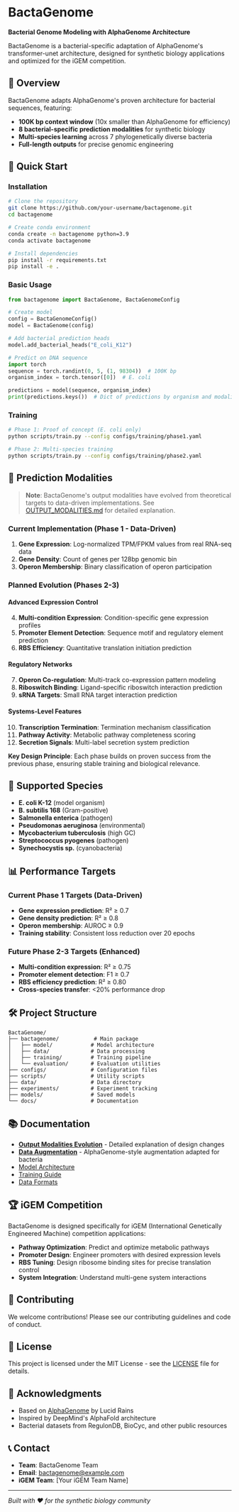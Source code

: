 # BactaGenome

**Bacterial Genome Modeling with AlphaGenome Architecture**

BactaGenome is a bacterial-specific adaptation of AlphaGenome's transformer-unet architecture, designed for synthetic biology applications and optimized for the iGEM competition.

## 🧬 Overview

BactaGenome adapts AlphaGenome's proven architecture for bacterial sequences, featuring:

- **100K bp context window** (10x smaller than AlphaGenome for efficiency)
- **8 bacterial-specific prediction modalities** for synthetic biology
- **Multi-species learning** across 7 phylogenetically diverse bacteria
- **Full-length outputs** for precise genomic engineering

## 🚀 Quick Start

### Installation

```bash
# Clone the repository
git clone https://github.com/your-username/bactagenome.git
cd bactagenome

# Create conda environment
conda create -n bactagenome python=3.9
conda activate bactagenome

# Install dependencies
pip install -r requirements.txt
pip install -e .
```

### Basic Usage

```python
from bactagenome import BactaGenome, BactaGenomeConfig

# Create model
config = BactaGenomeConfig()
model = BactaGenome(config)

# Add bacterial prediction heads
model.add_bacterial_heads("E_coli_K12")

# Predict on DNA sequence
import torch
sequence = torch.randint(0, 5, (1, 98304))  # 100K bp
organism_index = torch.tensor([0])  # E. coli

predictions = model(sequence, organism_index)
print(predictions.keys())  # Dict of predictions by organism and modality
```

### Training

```bash
# Phase 1: Proof of concept (E. coli only)
python scripts/train.py --config configs/training/phase1.yaml

# Phase 2: Multi-species training  
python scripts/train.py --config configs/training/phase2.yaml
```

## 🧪 Prediction Modalities

> **Note**: BactaGenome's output modalities have evolved from theoretical targets to data-driven implementations. See [OUTPUT_MODALITIES.md](docs/OUTPUT_MODALITIES.md) for detailed explanation.

### Current Implementation (Phase 1 - Data-Driven)
1. **Gene Expression**: Log-normalized TPM/FPKM values from real RNA-seq data
2. **Gene Density**: Count of genes per 128bp genomic bin  
3. **Operon Membership**: Binary classification of operon participation

### Planned Evolution (Phases 2-3)

#### Advanced Expression Control
4. **Multi-condition Expression**: Condition-specific gene expression profiles
5. **Promoter Element Detection**: Sequence motif and regulatory element prediction
6. **RBS Efficiency**: Quantitative translation initiation prediction

#### Regulatory Networks
7. **Operon Co-regulation**: Multi-track co-expression pattern modeling
8. **Riboswitch Binding**: Ligand-specific riboswitch interaction prediction
9. **sRNA Targets**: Small RNA target interaction prediction

#### Systems-Level Features  
10. **Transcription Termination**: Termination mechanism classification
11. **Pathway Activity**: Metabolic pathway completeness scoring
12. **Secretion Signals**: Multi-label secretion system prediction

**Key Design Principle**: Each phase builds on proven success from the previous phase, ensuring stable training and biological relevance.

## 🦠 Supported Species

- **E. coli K-12** (model organism)
- **B. subtilis 168** (Gram-positive)
- **Salmonella enterica** (pathogen)
- **Pseudomonas aeruginosa** (environmental)
- **Mycobacterium tuberculosis** (high GC)
- **Streptococcus pyogenes** (pathogen)
- **Synechocystis sp.** (cyanobacteria)

## 📊 Performance Targets

### Current Phase 1 Targets (Data-Driven)
- **Gene expression prediction**: R² ≥ 0.7
- **Gene density prediction**: R² ≥ 0.8  
- **Operon membership**: AUROC ≥ 0.9
- **Training stability**: Consistent loss reduction over 20 epochs

### Future Phase 2-3 Targets (Enhanced)
- **Multi-condition expression**: R² ≥ 0.75
- **Promoter element detection**: F1 ≥ 0.7
- **RBS efficiency prediction**: R² ≥ 0.80
- **Cross-species transfer**: <20% performance drop

## 🛠️ Project Structure

```
BactaGenome/
├── bactagenome/           # Main package
│   ├── model/            # Model architecture
│   ├── data/             # Data processing
│   ├── training/         # Training pipeline
│   └── evaluation/       # Evaluation utilities
├── configs/              # Configuration files
├── scripts/              # Utility scripts
├── data/                 # Data directory
├── experiments/          # Experiment tracking
├── models/               # Saved models
└── docs/                 # Documentation
```

## 📚 Documentation

- [**Output Modalities Evolution**](docs/OUTPUT_MODALITIES.md) - Detailed explanation of design changes
- [**Data Augmentation**](docs/DATA_AUGMENTATION.md) - AlphaGenome-style augmentation adapted for bacteria
- [Model Architecture](docs/model_architecture.md)
- [Training Guide](docs/training_guide.md)
- [Data Formats](docs/data_format.md)

## 🏆 iGEM Competition

BactaGenome is designed specifically for iGEM (International Genetically Engineered Machine) competition applications:

- **Pathway Optimization**: Predict and optimize metabolic pathways
- **Promoter Design**: Engineer promoters with desired expression levels
- **RBS Tuning**: Design ribosome binding sites for precise translation control
- **System Integration**: Understand multi-gene system interactions

## 🤝 Contributing

We welcome contributions! Please see our contributing guidelines and code of conduct.

## 📄 License

This project is licensed under the MIT License - see the [LICENSE](LICENSE) file for details.

## 🙏 Acknowledgments

- Based on [AlphaGenome](https://github.com/lucidrains/alphagenome-pytorch) by Lucid Rains
- Inspired by DeepMind's AlphaFold architecture
- Bacterial datasets from RegulonDB, BioCyc, and other public resources

## 📞 Contact

- **Team**: BactaGenome Team
- **Email**: bactagenome@example.com
- **iGEM Team**: [Your iGEM Team Name]

---

*Built with ❤️ for the synthetic biology community*
